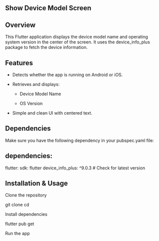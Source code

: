 ## Show Device Model Screen

## Overview

This Flutter application displays the device model name and operating system version in the center of the screen. It uses the device_info_plus package to fetch the device information.

## Features


- Detects whether the app is running on Android or iOS.

- Retrieves and displays:

     - Device Model Name
 
   -  OS Version

- Simple and clean UI with centered text.


## Dependencies

Make sure you have the following dependency in your pubspec.yaml file:

## dependencies:
  flutter:
    sdk: flutter
  device_info_plus: ^9.0.3  # Check for latest version

## Installation & Usage

Clone the repository

git clone <your-repository-url>
cd <your-project-folder>

Install dependencies

flutter pub get

Run the app
